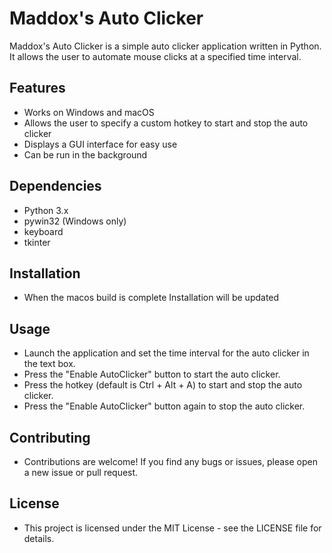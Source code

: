 # Maddox's Auto Clicker
Maddox's Auto Clicker is a simple auto clicker application written in Python. It allows the user to automate mouse clicks at a specified time interval.
## Features
- Works on Windows and macOS
- Allows the user to specify a custom hotkey to start and stop the auto clicker
- Displays a GUI interface for easy use
- Can be run in the background
## Dependencies
- Python 3.x
- pywin32 (Windows only)
- keyboard
- tkinter
## Installation
- When the macos build is complete Installation will be updated
## Usage
- Launch the application and set the time interval for the auto clicker in the text box.
- Press the "Enable AutoClicker" button to start the auto clicker.
- Press the hotkey (default is Ctrl + Alt + A) to start and stop the auto clicker.
- Press the "Enable AutoClicker" button again to stop the auto clicker.
## Contributing
- Contributions are welcome! If you find any bugs or issues, please open a new issue or pull request.
## License
- This project is licensed under the MIT License - see the LICENSE file for details.

